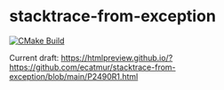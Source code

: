 # stacktrace-from-exception

[![CMake Build](https://img.shields.io/github/workflow/status/ecatmur/stacktrace-from-exception/CMake/main?label=CMake)](https://github.com/ecatmur/stacktrace-from-exception/actions?query=workflow%3Acmake+branch%3Amain)

Current draft: https://htmlpreview.github.io/?https://github.com/ecatmur/stacktrace-from-exception/blob/main/P2490R1.html
